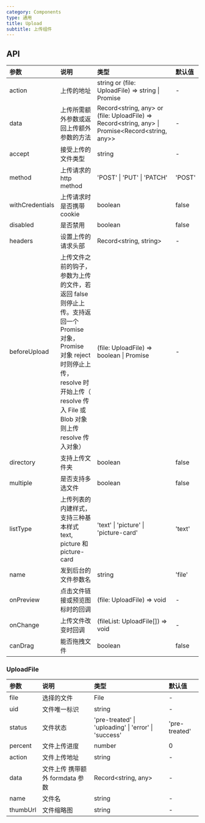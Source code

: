 ```yaml
---
category: Components
type: 通用
title: Upload
subtitle: 上传组件
---
```


## API

| 参数            | 说明                                                                                                                                                                                                     | 类型                                                                                             | 默认值 |
| :-------------- | :------------------------------------------------------------------------------------------------------------------------------------------------------------------------------------------------------- | :----------------------------------------------------------------------------------------------- | :----- |
| action          | 上传的地址                                                                                                                                                                                               | string or (file: UploadFile) => string \| Promise<string>                                        | -      |
| data            | 上传所需额外参数或返回上传额外参数的方法                                                                                                                                                                 | Record<string, any> or (file: UploadFile) => Record<string, any> \| Promise<Record<string, any>> | -      |
| accept          | 接受上传的文件类型                                                                                                                                                                                       | string                                                                                           | -      |
| method          | 上传请求的 http method                                                                                                                                                                                   | 'POST' \| 'PUT' \| 'PATCH'                                                                       | 'POST' |
| withCredentials | 上传请求时是否携带 cookie                                                                                                                                                                                | boolean                                                                                          | false  |
| disabled        | 是否禁用                                                                                                                                                                                                 | boolean                                                                                          | false  |
| headers         | 设置上传的请求头部                                                                                                                                                                                       | Record<string, string>                                                                           | -      |
| beforeUpload    | 上传文件之前的钩子，参数为上传的文件，若返回 false 则停止上传。支持返回一个 Promise 对象，Promise 对象 reject 时则停止上传，resolve 时开始上传（ resolve 传入 File 或 Blob 对象则上传 resolve 传入对象） | (file: UploadFile) => boolean \| Promise<UploadFile>                                             | -      |
| directory       | 支持上传文件夹                                                                                                                                                                                           | boolean                                                                                          | false  |
| multiple        | 是否支持多选文件                                                                                                                                                                                         | boolean                                                                                          | false  |
| listType        | 上传列表的内建样式，支持三种基本样式 text, picture 和 picture-card                                                                                                                                       | 'text' \| 'picture' \| 'picture-card'                                                            | 'text' |
| name            | 发到后台的文件参数名                                                                                                                                                                                     | string                                                                                           | 'file' |
| onPreview       | 点击文件链接或预览图标时的回调                                                                                                                                                                           | (file: UploadFile) => void                                                                       | -      |
| onChange        | 上传文件改变时回调                                                                                                                                                                                       | (fileList: UploadFile[]) => void                                                                 | -      |
| canDrag         | 能否拖拽文件                                                                                                                                                                                             | boolean                                                                                          | false  |

### UploadFile

| 参数     | 说明                            | 类型                                                 | 默认值        |
| :------- | :------------------------------ | :--------------------------------------------------- | :------------ |
| file     | 选择的文件                      | File                                                 | -             |
| uid      | 文件唯一标识                    | string                                               | -             |
| status   | 文件状态                        | 'pre-treated' \| 'uploading' \| 'error' \| 'success' | 'pre-treated' |
| percent  | 文件上传进度                    | number                                               | 0             |
| action   | 文件上传地址                    | string                                               | -             |
| data     | 文件上传 携带额外 formdata 参数 | Record<string, any>                                  | -             |
| name     | 文件名                          | string                                               | -             |
| thumbUrl | 文件缩略图                      | string                                               | -             |
